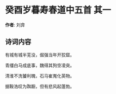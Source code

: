 # 癸酉岁暮寿春道中五首  其一

**作者**: 刘弇

## 诗词内容

有城有城半芜没，倔强当年开狡窟。

青缰白马成底事，魏得其狗空凌突。

清淮不洗饕利魄，石马崔嵬化英物。

据鞍浩叹为踟蹰，但有悲风起蓬勃。

